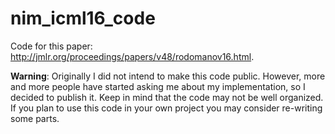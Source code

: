 # nim_icml16_code

Code for this paper: http://jmlr.org/proceedings/papers/v48/rodomanov16.html.

<b>Warning</b>: Originally I did not intend to make this code public.
However, more and more people have started asking me about my implementation, so I decided to publish it.
Keep in mind that the code may not be well organized.
If you plan to use this code in your own project you may consider re-writing some parts.
